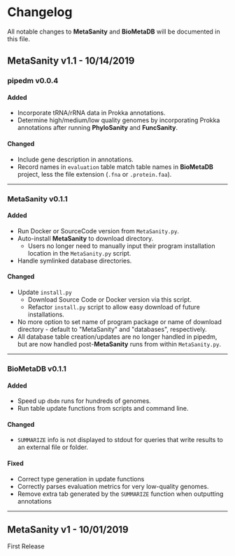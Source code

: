 # Changelog
All notable changes to **MetaSanity** and **BioMetaDB** will be documented in this file.

## MetaSanity v1.1 - 10/14/2019

### pipedm v0.0.4
#### Added
- Incorporate tRNA/rRNA data in Prokka annotations.
- Determine high/medium/low quality genomes by incorporating Prokka annotations after running **PhyloSanity** and **FuncSanity**.

#### Changed
- Include gene description in annotations.
- Record names in `evaluation` table match table names in **BioMetaDB** project, less the file extension (`.fna` or `.protein.faa`).

---
### MetaSanity v0.1.1
#### Added
- Run Docker or SourceCode version from `MetaSanity.py`.
- Auto-install **MetaSanity** to download directory.
	- Users no longer need to manually input their program installation location in the `MetaSanity.py` script.
- Handle symlinked database directories.

#### Changed
- Update `install.py`
    - Download Source Code or Docker version via this script.
    - Refactor `install.py` script to allow easy download of future installations.
- No more option to set name of program package or name of download directory - default to "MetaSanity" and "databases", respectively.
- All database table creation/updates are no longer handled in pipedm, but are now handled post-**MetaSanity** runs from within `MetaSanity.py`.

---
### BioMetaDB v0.1.1
#### Added
- Speed up `dbdm` runs for hundreds of genomes.
- Run table update functions from scripts and command line.

#### Changed
- `SUMMARIZE` info is not displayed to stdout for queries that write results to an external file or folder.

#### Fixed
- Correct type generation in update functions
- Correctly parses evaluation metrics for very low-quality genomes.
- Remove extra tab generated by the `SUMMARIZE` function when outputting annotations

---
## MetaSanity v1 - 10/01/2019
First Release


